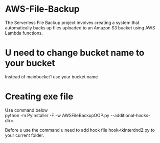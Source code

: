 # AWS-File-Backup
 The Serverless File Backup project involves creating a system that automatically backs up files uploaded to an Amazon S3 bucket using AWS Lambda functions.


# U need to change bucket name to your bucket
 Instead of mainbucket1 use your bucket name
# Creating exe file
 Use command below \
 python -m PyInstaller -F -w AWSFileBackupOOP.py --additional-hooks-dir=.

Before u use the command u need to add hook file hook-tkinterdnd2.py to your current folder.
